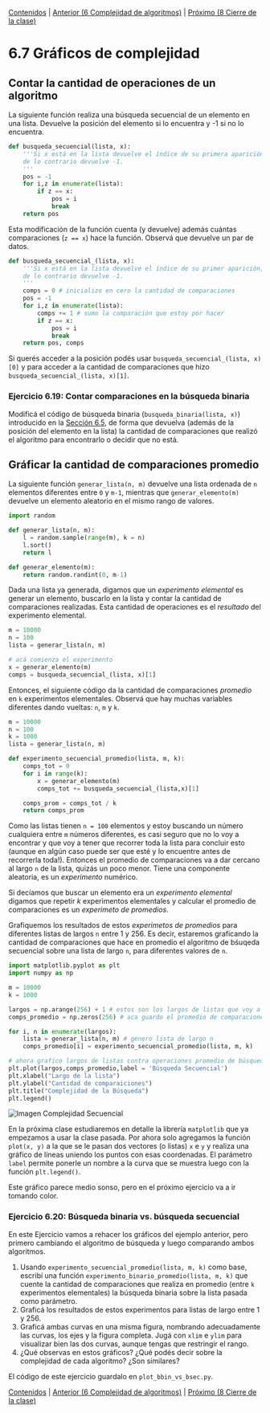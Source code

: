 [Contenidos](../Contenidos.md) \| [Anterior (6 Complejidad de algoritmos)](06_Complejidad.md) \| [Próximo (8 Cierre de la clase)](08_Cierre.md)

# 6.7 Gráficos de complejidad

## Contar la cantidad de operaciones de un algoritmo

La siguiente función realiza una búsqueda secuencial de un elemento en una lista. Devuelve la posición del elemento si lo encuentra y -1 si no lo encuentra.

```python
def busqueda_secuencial(lista, x):
    '''Si x está en la lista devuelve el índice de su primera aparición, 
    de lo contrario devuelve -1.
    '''
    pos = -1
    for i,z in enumerate(lista):
        if z == x:
            pos = i
            break
    return pos
```

Esta modificación de la función cuenta (y devuelve) además cuántas comparaciones (`z == x`) hace la función. Observá que devuelve un par de datos. 

```python
def busqueda_secuencial_(lista, x):
    '''Si x está en la lista devuelve el índice de su primer aparición, 
    de lo contrario devuelve -1.
    '''
    comps = 0 # inicializo en cero la cantidad de comparaciones
    pos = -1
    for i,z in enumerate(lista):
        comps += 1 # sumo la comparación que estoy por hacer
        if z == x:
            pos = i
            break
    return pos, comps

```

Si querés acceder a la posición podés usar `busqueda_secuencial_(lista, x)[0]` y para acceder a la cantidad de comparaciones que hizo `busqueda_secuencial_(lista, x)[1]`.

### Ejercicio 6.19: Contar comparaciones en la búsqueda binaria
Modificá el código de búsqueda binaria (`busqueda_binaria(lista, x)`) introducido en la [Sección 6.5](../06_Organización_y_Complejidad/05_BusqBinaria.md#búsqueda-binaria), de forma que devuelva (además de la posición del elemento en la lista) la cantidad de comparaciones que realizó el algoritmo para encontrarlo o decidir que no está.

## Gráficar la cantidad de comparaciones promedio

La siguiente función `generar_lista(n, m)` devuelve una lista ordenada de `n` elementos diferentes entre `0` y `m-1`, mientras que `generar_elemento(m)` devuelve un elemento aleatorio en el mismo rango de valores.

```python
import random

def generar_lista(n, m):
    l = random.sample(range(m), k = n)
    l.sort()
    return l

def generar_elemento(m):
    return random.randint(0, m-1)
```

Dada una lista ya generada, digamos que un *experimento elemental* es generar un elemento, buscarlo en la lista y contar la cantidad de comparaciones realizadas. Esta cantidad de operaciones es el *resultado* del experimento elemental.

```python
m = 10000
n = 100
lista = generar_lista(n, m)

# acá comienza el experimento
x = generar_elemento(m)
comps = busqueda_secuencial_(lista, x)[1]
```

Entonces, el siguiente código da la cantidad de comparaciones *promedio* en `k` experimentos elementales. Observá que hay muchas variables diferentes dando vueltas: `n`, `m` y `k`.

```python
m = 10000
n = 100
k = 1000
lista = generar_lista(n, m)

def experimento_secuencial_promedio(lista, m, k):
    comps_tot = 0
    for i in range(k):
        x = generar_elemento(m)
        comps_tot += busqueda_secuencial_(lista,x)[1]

    comps_prom = comps_tot / k
    return comps_prom
```

Como las listas tienen `n = 100` elementos y estoy buscando un número cualquiera entre `m` números diferentes, es casi seguro que no lo voy a encontrar y que voy a tener que recorrer toda la lista para concluir esto (aunque en algún caso puede ser que esté y lo encuentre antes de recorrerla toda!). Entonces el promedio de comparaciones va a dar cercano al largo `n` de la lista, quizás un poco menor. Tiene una componente  aleatoria, es un *experimento* numérico.

Si decíamos que buscar un elemento era un *experimento elemental* digamos que repetir *k* experimentos elementales y calcular el promedio de comparaciones es un *experimeto de promedios*.

Grafiquemos los resultados de estos *experimetos de promedios* para diferentes listas de largos `n` entre 1 y 256. Es decir, estaremos graficando la cantidad de comparaciones que hace en promedio el algoritmo de bśuqeda secuencial sobre una lista de largo `n`, para diferentes valores de `n`.

```python
import matplotlib.pyplot as plt
import numpy as np

m = 10000
k = 1000

largos = np.arange(256) + 1 # estos son los largos de listas que voy a usar
comps_promedio = np.zeros(256) # aca guardo el promedio de comparaciones sobre una lista de largo i, para i entre 1 y 256.

for i, n in enumerate(largos):
    lista = generar_lista(n, m) # genero lista de largo n
    comps_promedio[i] = experimento_secuencial_promedio(lista, m, k)

# ahora grafico largos de listas contra operaciones promedio de búsqueda.
plt.plot(largos,comps_promedio,label = 'Búsqueda Secuencial')
plt.xlabel("Largo de la lista")
plt.ylabel("Cantidad de comparaiciones")
plt.title("Complejidad de la Búsqueda")
plt.legend()
```

![Imagen Complejidad Secuencial](./compl_sec.png)

En la próxima clase estudiaremos en detalle la librería `matplotlib` que ya empezamos a usar la clase pasada. Por ahora solo agregamos la función `plot(x, y)` a la que se le pasan dos vectores (o listas) `x` e `y` y realiza una gráfico de líneas uniendo los puntos con esas coordenadas. El parámetro `label` permite ponerle un nombre a la curva que se muestra luego con la función `plt.legend()`.

Este gráfico parece medio sonso, pero en el próximo ejercicio va a ir tomando color.

### Ejercicio 6.20: Búsqueda binaria vs. búsqueda secuencial
En este Ejercicio vamos a rehacer los gráficos del ejemplo anterior, pero primero cambiando el algoritmo de búsqueda y luego comparando ambos algoritmos.

1. Usando `experimento_secuencial_promedio(lista, m, k)` como base, escribí una función `experimento_binario_promedio(lista, m, k)` que cuente la cantidad de comparaciones que realiza en promedio (entre `k` experimentos elementales) la búsqueda binaria sobre la lista pasada como parámetro.
2. Graficá los resultados de estos experimentos para listas de largo entre 1 y 256.
3. Graficá ambas curvas en una misma figura, nombrando adecuadamente las curvas, los ejes y la figura completa. Jugá con `xlim` e `ylim` para visualizar bien las dos curvas, aunque tengas que restringir el rango.
4. ¿Qué observas en estos gráficos? ¿Qué podés decir sobre la complejidad de cada algoritmo? ¿Son similares?

El código de este ejercicio guardalo en `plot_bbin_vs_bsec.py`.


[Contenidos](../Contenidos.md) \| [Anterior (6 Complejidad de algoritmos)](06_Complejidad.md) \| [Próximo (8 Cierre de la clase)](08_Cierre.md)

